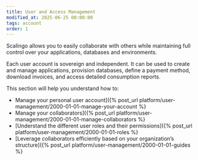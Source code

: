 ```yaml
---
title: User and Access Management
modified_at: 2025-06-25 00:00:00
tags: account
order: 1
---
```


Scalingo allows you to easily collaborate with others while maintaining full control over your applications, databases and environments.

Each user account is sovereign and independent. It can be used to create and manage applications, provision databases, define a payment method, download invoices, and access detailed consumption reports.

This section will help you understand how to:
- Manage your personal user account]({% post_url platform/user-management/2000-01-01-manage-your-account %}
- Manage your collaborators]({% post_url platform/user-management/2000-01-01-manage-collaborators %}
- [Understand the different user roles and their permissions]({% post_url platform/user-management/2000-01-01-roles %}
- [Leverage collaborators efficiently based on your organization’s structure]({% post_url platform/user-management/2000-01-01-guides %}
